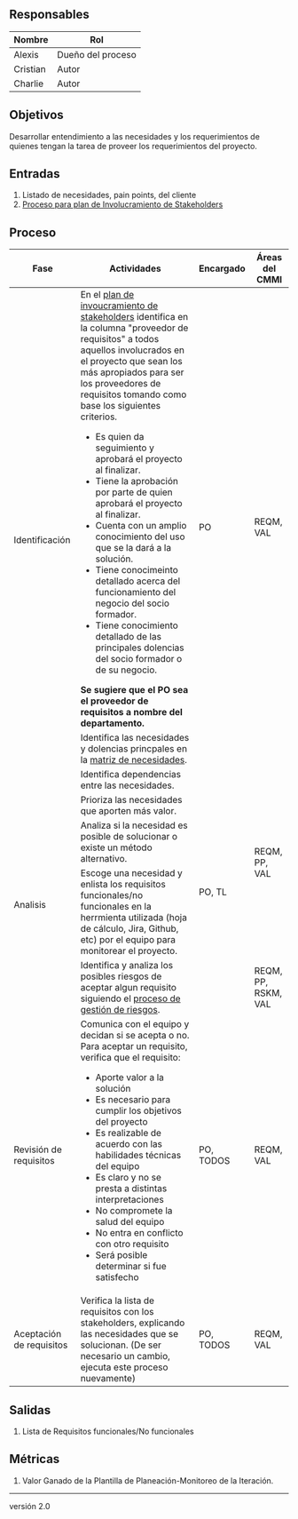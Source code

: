 ## Responsables

| Nombre   | Rol               |
| -------- | ----------------- |
| Alexis | Dueño del proceso |
| Cristian | Autor             |
| Charlie     | Autor             |

## Objetivos

Desarrollar entendimiento a las necesidades y los requerimientos de quienes tengan la tarea de proveer los requerimientos del proyecto.

## Entradas

1. Listado de necesidades, pain points, del cliente
2. [Proceso para plan de Involucramiento de Stakeholders](https://github.com/novaDepto/Nova/wiki/Proceso-para-plan-de-Involucramiento-de-Stakeholders)

## Proceso

<table>
  <thead>
    <tr>
      <th>Fase</th>
      <th>Actividades</th>
      <th>Encargado</th>
      <th>Áreas del CMMI</th>
    </tr>
  </thead>
  <tbody>
    <tr>
      <td rowspan="3">Identificación</td>
      <td>En el <a href="https://docs.google.com/spreadsheets/d/1LJW6x2z5gMSXP4xEJpemfEZRcDW06QFz_OxPx2q0hZI/edit#gid=20053583">plan de invoucramiento de stakeholders</a> identifica en la columna "proveedor de requisitos" a todos aquellos involucrados en el proyecto que sean los más apropiados para ser los proveedores de requisitos tomando como base los siguientes criterios.
      <ul>
        <li>Es quien da seguimiento y aprobará el proyecto al finalizar.</li>
        <li>Tiene la aprobación por parte de quien aprobará el proyecto al finalizar. </li>
        <li>Cuenta con un amplio conocimiento del uso que se la dará a la solución.</li>
        <li>Tiene conocimeinto detallado acerca del funcionamiento del negocio del socio formador.
        </li>
        <li>Tiene conocimiento detallado de las principales dolencias del socio formador o de su negocio.</li>
      </ul>
      <strong>Se sugiere que el PO sea el proveedor de requisitos a nombre del departamento.</strong>
      <td rowspan="2">PO</td>
      <td rowspan="2">REQM, VAL</td>
      </td>
    </tr>
    <tr>
      <td>Identifica las necesidades y dolencias princpales en la <a href="https://docs.google.com/spreadsheets/d/1o6jLgBaUGFCco-8gIZqd8Ng3zqUKfJYZudfaI9Bqu-0/edit#gid=1630941258">matriz de necesidades</a>.</td>
    </tr>
    <tr>
      <td>Identifica dependencias entre las necesidades.</td>
      <td rowspan="5">PO, TL</td>
      <td rowspan="4">REQM, PP, VAL</td>
    </tr>
    <tr>
      <td rowspan="4">Analisis</td>
      <td>Prioriza las necesidades que aporten más valor.</td>
    </tr>
      <tr>
      <td>Analiza si  la necesidad es posible de solucionar o existe un método alternativo.</td>
    </tr>
    <tr>
      <td>Escoge una necesidad y enlista los requisitos funcionales/no funcionales en la herrmienta utilizada (hoja de cálculo, Jira, Github, etc) por el equipo para monitorear el proyecto.
      </td>
    </tr>
    <tr>
      <td>Identifica y analiza los posibles riesgos de aceptar algun requisito siguiendo el <a href="https://github.com/novaDepto/Nova/wiki/Proceso-de-gesti%C3%B3n-de-riesgos">proceso de gestión de riesgos</a>.
      </td>
      <td rowspan="1">REQM, PP, RSKM, VAL</td>
    </tr>
    <tr>
      <td rowspan="1">Revisión de requisitos</td>
      <td>Comunica con el equipo y decidan si se acepta o no. Para aceptar un requisito, verifica que el requisito:
        <ul>
            <li>Aporte valor a la solución</li>
            <li>Es necesario para cumplir los objetivos del proyecto</li>
            <li>Es realizable de acuerdo con las habilidades técnicas del equipo</li>
            <li>Es claro y no se presta a distintas interpretaciones</li>
            <li>No compromete la salud del equipo</li>
            <li>No entra en conflicto con otro requisito</li>
            <li>Será posible determinar si fue satisfecho</li>
          </ul>
      </td>
      <td rowspan="1">PO, TODOS</td>
      <td rowspan="1">REQM, VAL</td>
    </tr>
	 <tr>
      <td rowspan="1">Aceptación de requisitos</td>
      <td>
       Verifica la lista de requisitos con los stakeholders, explicando las necesidades que se solucionan. (De ser necesario un cambio, ejecuta este proceso nuevamente)
      </td>
      <td rowspan="1">PO, TODOS</td>
      <td rowspan="1">REQM, VAL</td>
    </tr>
  </tbody>
</table>

## Salidas
1) Lista de Requisitos funcionales/No funcionales

## Métricas
1) Valor Ganado de la Plantilla de Planeación-Monitoreo de la Iteración.

***
versión 2.0


